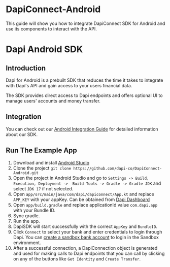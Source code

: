 # DapiConnect-Android
This guide will show you how to integrate DapiConnect SDK for Android and use its components to interact with the API.


# Dapi Android SDK

## Introduction

Dapi for Android is a prebuilt SDK that reduces the time it takes to integrate with Dapi's API and gain access to your users financial data.

The SDK provides direct access to Dapi endpoints and offers optional UI to manage users' accounts and money transfer.

## Integration

You can check out our [Android Integration Guide](https://docs.dapi.com/docs/android-sdk-installation) for detailed information about our SDK.

## Run The Example App

1. Download and install [Android Studio](https://developer.android.com/studio)
2. Clone the project `git clone https://github.com/dapi-co/DapiConnect-Android.git`
3. Open the project in Android Studio and go to `Settings -> Build, Execution, Deployment ->  Build Tools -> Gradle -> Gradle JDK` and select `JDK 17` if not selected.
4. Open `app/src/main/java/com/dapi/dapiconnect/App.kt` and replace `APP_KEY` with your appKey. Can be obtained from [Dapi Dashboard](https://dashboard.dapi.com/login)
5. Open `app/build.gradle` and replace applicationId value `com.dapi.app` with your Bundle ID.
6. Sync gradle.
7. Run the app.
8. DapiSDK will start successfully with the correct `AppKey` and `BundleID`.
9. Click `Connect` to select your bank and enter credentials to login through Dapi. You can [create a sandbox bank account](https://docs.dapi.com/docs/android-connect#create-sandbox-user) to login in the Sandbox environment.
10. After a successful connection, a DapiConnection object is generated and used for making calls to Dapi endpoints that you can call by clicking on any of the buttons like `Get Identity` and `Create Transfer`.
